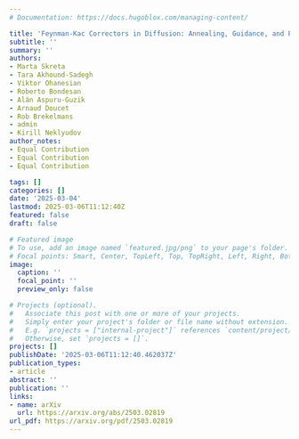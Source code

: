```yaml
---
# Documentation: https://docs.hugoblox.com/managing-content/

title: 'Feynman-Kac Correctors in Diffusion: Annealing, Guidance, and Product of Experts'
subtitle: ''
summary: ''
authors:
- Marta Skreta
- Tara Akhound-Sadegh
- Viktor Ohanesian
- Roberto Bondesan
- Alán Aspuru-Guzik
- Arnaud Doucet
- Rob Brekelmans
- admin
- Kirill Neklyudov
author_notes:
- Equal Contribution
- Equal Contribution
- Equal Contribution

tags: []
categories: []
date: '2025-03-04'
lastmod: 2025-03-06T11:12:40Z
featured: false
draft: false

# Featured image
# To use, add an image named `featured.jpg/png` to your page's folder.
# Focal points: Smart, Center, TopLeft, Top, TopRight, Left, Right, BottomLeft, Bottom, BottomRight.
image:
  caption: ''
  focal_point: ''
  preview_only: false

# Projects (optional).
#   Associate this post with one or more of your projects.
#   Simply enter your project's folder or file name without extension.
#   E.g. `projects = ["internal-project"]` references `content/project/deep-learning/index.md`.
#   Otherwise, set `projects = []`.
projects: []
publishDate: '2025-03-06T11:12:40.462037Z'
publication_types:
- article
abstract: ''
publication: ''
links:
- name: arXiv
  url: https://arxiv.org/abs/2503.02819
url_pdf: https://arxiv.org/pdf/2503.02819
---
```

